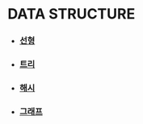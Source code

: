 # DATA STRUCTURE

- ### [선형](linear.md)

- ### [트리](trees.md)

- ### [해시](hash.md)

- ### [그래프](graph.md)